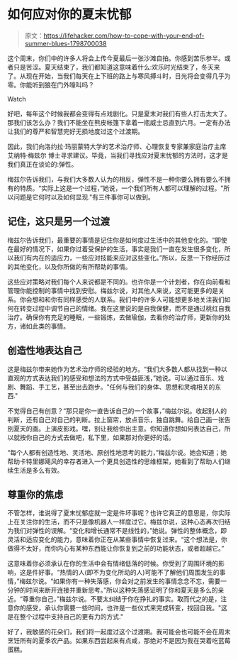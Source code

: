 # 如何应对你的夏末忧郁

> 原文：<https://lifehacker.com/how-to-cope-with-your-end-of-summer-blues-1798700038>

这个周末，你们中的许多人将会上传今夏最后一张沙滩自拍。你感到苦乐参半。或者只是苦涩。夏天结束了，我们都知道这意味着什么:欢乐时光结束了，冬天来了。从现在开始，当我们每天在上下班的路上与寒风搏斗时，日光将会变得几乎为零。你能听到狼在门外嚎叫吗？

Watch

好吧，每年这个时候我都会变得有点戏剧化。只是夏末对我们有些人打击太大了。那我们该怎么办？我们不能坐在熊皮帐篷下拿着一瓶威士忌直到六月。一定有办法让我们的尊严和智慧完好无损地度过这个过渡期。

因此，我们向洛约拉·玛丽蒙特大学的艺术治疗师、心理恢复专家兼家庭治疗主席艾纳特·梅兹尔 博士寻求建议。毕竟，当我们寻找应对夏末忧郁的方法时，这才是我们真正在谈论的:弹性。

梅兹尔告诉我们，与我们大多数人认为的相反，弹性不是一种你要么拥有要么不拥有的特质。“实际上这是一个过程，”她说，一个我们所有人都可以理解的过程。"所以问题是它何时以及如何显现."有三件事你可以做到。

## **记住，这只是另一个过渡**

梅兹尔告诉我们，最重要的事情是记住你是如何度过生活中的其他变化的。“即使在最好的情况下，如果你过着受保护的生活，事实是我们一直在发生很多变化，所以我们有内在的适应力，一些应对技能来应对这些变化。”所以，反思一下你经历过的其他变化，以及你所做的有所帮助的事情。

这些应对策略对我们每个人来说都是不同的。也许你是一个计划者，你在向前看和管理你能控制的事情中找到安慰。梅兹尔说，对其他人来说，这可能更多的是关系。你会想和和你有同样感受的人联系。我们中的许多人可能想更多地关注我们如何在转变过程中调节自己的情绪。我在这里说的是自我保健，而不是通过桃红自我治疗。确保你有充足的睡眠，一些锻炼，去做瑜伽，去看你的治疗师，更新你的处方，诸如此类的事情。

## **创造性地表达自己**

这是梅兹尔带来她作为艺术治疗师的经验的地方。“我们大多数人都从找到一种以直观的方式表达我们的感受和想法的方式中受益匪浅，”她说。可以通过音乐、戏剧、舞蹈、手工艺，甚至出去跑步。"任何与我们的身体、思想和灵魂相关的东西."

不觉得自己有创意？“那只是你一直告诉自己的一个故事，”梅兹尔说。收起别人的判断，还有自己对自己的判断。拉上窗帘，放点音乐，独自跳舞。给自己画一张告别夏天的画。上演皮影戏。嘿，别让我给你出主意。你知道你想如何表达自己，所以就按你自己的方式去做吧，私下里，如果那对你更好的话。

“每个人都有创造性地、灵活地、原创性地思考的能力，”梅兹尔说。她会知道；她帮助卡特里娜飓风的幸存者进入一个更具创造性的思维框架，她看到了帮助人们继续生活是多么有效。

## 尊重你的焦虑

不管怎样，谁说得了夏末忧郁症就一定是件坏事呢？也许它真正的意思是，你实际上在关注你的生活，而不只是像机器人一样度过它。梅兹尔说，这种心态再次归结为我们对弹性的误解。“变化和增长通常不是线性的，”她说。弹性的整体概念，即灵活和适应变化的能力，意味着你正在从某些事情中恢复过来。“这个想法是，你做得不太好，而你内心有某种东西能让你恢复到之前的功能状态，或者超越它。”

这意味着你必须承认在你的生活中会有情绪低落的时候。你受到了周围环境的影响，这是件好事。“热情的人(即不为变化所动的人)可能不了解他们周围发生的事情，”梅兹尔说。“如果你有一种失落感，你会对之前发生的事情念念不忘，需要一分钟的时间来断开连接并重新思考。”所以这种失落感证明了你和夏天是多么的亲近。“尊重你自己，”梅兹尔说。不要太纠结于你在挣扎的事实。取而代之的是，注意你的感受，承认你需要一些时间，也许是一些仪式来完成转变，找回自我。"这是在整个过程中支持自己的更有力的方式."

好了，我敏感的花朵们，我们将一起度过这个过渡期。我可能会也可能不会在周末烹饪所有的夏季农产品。如果东西尝起来有点咸，那绝对不是因为我在哭着吃蓝莓蛋糕。